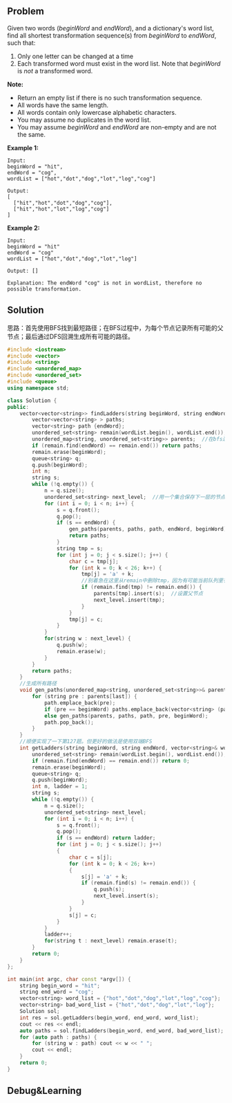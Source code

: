## Problem

Given two words (*beginWord* and *endWord*), and a dictionary's word list, find all shortest transformation sequence(s) from *beginWord* to *endWord*, such that:

1. Only one letter can be changed at a time
2. Each transformed word must exist in the word list. Note that *beginWord* is *not* a transformed word.

**Note:**

- Return an empty list if there is no such transformation sequence.
- All words have the same length.
- All words contain only lowercase alphabetic characters.
- You may assume no duplicates in the word list.
- You may assume *beginWord* and *endWord* are non-empty and are not the same.

**Example 1:**

```
Input:
beginWord = "hit",
endWord = "cog",
wordList = ["hot","dot","dog","lot","log","cog"]

Output:
[
  ["hit","hot","dot","dog","cog"],
  ["hit","hot","lot","log","cog"]
]
```

**Example 2:**

```
Input:
beginWord = "hit"
endWord = "cog"
wordList = ["hot","dot","dog","lot","log"]

Output: []

Explanation: The endWord "cog" is not in wordList, therefore no possible transformation.
```



## Solution

思路：首先使用BFS找到最短路径；在BFS过程中，为每个节点记录所有可能的父节点；最后通过DFS回溯生成所有可能的路径。

```c++
#include <iostream>
#include <vector>
#include <string>
#include <unordered_map>
#include <unordered_set>
#include <queue>
using namespace std;

class Solution {
public:
    vector<vector<string>> findLadders(string beginWord, string endWord, vector<string>& wordList) {
        vector<vector<string> > paths;
        vector<string> path {endWord};
        unordered_set<string> remain(wordList.begin(), wordList.end());
        unordered_map<string, unordered_set<string>> parents;  //在bfs过程中，为每个节点保存所有可能的父节点
        if (remain.find(endWord) == remain.end()) return paths;
        remain.erase(beginWord);
        queue<string> q;
        q.push(beginWord);
        int n;
        string s;
        while (!q.empty()) {
            n = q.size();
            unordered_set<string> next_level;  //用一个集合保存下一层的节点
            for (int i = 0; i < n; i++) {
                s = q.front();
                q.pop();
                if (s == endWord) {
                    gen_paths(parents, paths, path, endWord, beginWord);
                    return paths;
                }
                string tmp = s;
                for (int j = 0; j < s.size(); j++) {
                    char c = tmp[j];
                    for (int k = 0; k < 26; k++) {
                        tmp[j] = 'a' + k;
                        //别着急在这里从remain中删除tmp，因为有可能当前队列里有其他单词同样可以一步操作得到tmp
                        if (remain.find(tmp) != remain.end()) {
                            parents[tmp].insert(s);  //设置父节点
                            next_level.insert(tmp);
                        }
                    }
                    tmp[j] = c;
                }
            }
            for(string w : next_level) {
                q.push(w);
                remain.erase(w);
            }
        }
        return paths;
    }
    //生成所有路径
    void gen_paths(unordered_map<string, unordered_set<string>>& parents, vector<vector<string> >& paths, vector<string>& path, string& last, string& beginWord) {
        for (string pre : parents[last]) {
            path.emplace_back(pre);
            if (pre == beginWord) paths.emplace_back(vector<string> (path.rbegin(), path.rend()));  //记得反向
            else gen_paths(parents, paths, path, pre, beginWord);
            path.pop_back();
        }
    }
    //顺便实现了一下第127题。但更好的做法是使用双端BFS
    int getLadders(string beginWord, string endWord, vector<string>& wordList) {
        unordered_set<string> remain(wordList.begin(), wordList.end());
        if (remain.find(endWord) == remain.end()) return 0;
        remain.erase(beginWord);
        queue<string> q;
        q.push(beginWord);
        int n, ladder = 1;
        string s;
        while (!q.empty()) {
            n = q.size();
            unordered_set<string> next_level;
            for (int i = 0; i < n; i++) {
                s = q.front();
                q.pop();
                if (s == endWord) return ladder;
                for (int j = 0; j < s.size(); j++)
                {
                    char c = s[j];
                    for (int k = 0; k < 26; k++)
                    {
                        s[j] = 'a' + k;
                        if (remain.find(s) != remain.end()) {
                            q.push(s);
                            next_level.insert(s);
                        }
                    }
                    s[j] = c;
                }
            }
            ladder++;
            for(string t : next_level) remain.erase(t);
        }
        return 0;
    }
};

int main(int argc, char const *argv[]) {
    string begin_word = "hit";
    string end_word = "cog";
    vector<string> word_list = {"hot","dot","dog","lot","log","cog"};
    vector<string> bad_word_list = {"hot","dot","dog","lot","log"};
    Solution sol;
    int res = sol.getLadders(begin_word, end_word, word_list);
    cout << res << endl;
    auto paths = sol.findLadders(begin_word, end_word, bad_word_list);
    for (auto path : paths) {
        for (string w : path) cout << w << " ";
        cout << endl;
    }
    return 0;
}
```



## Debug&Learning

